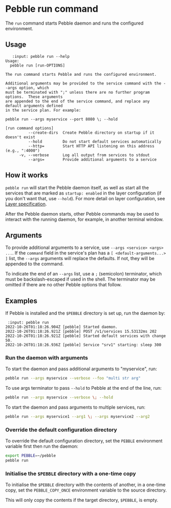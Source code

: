 # Pebble run command

The `run` command starts Pebble daemon and runs the configured environment.

## Usage

```{terminal}
   :input: pebble run --help
Usage:
  pebble run [run-OPTIONS]

The run command starts Pebble and runs the configured environment.

Additional arguments may be provided to the service command with the --args option, which
must be terminated with ";" unless there are no further program options.  These arguments
are appended to the end of the service command, and replace any default arguments defined
in the service plan. For example:

pebble run --args myservice --port 8080 \; --hold

[run command options]
          --create-dirs  Create Pebble directory on startup if it doesn't exist
          --hold         Do not start default services automatically
          --http=        Start HTTP API listening on this address (e.g., ":4000")
      -v, --verbose      Log all output from services to stdout
          --args=        Provide additional arguments to a service
```

## How it works

`pebble run` will start the Pebble daemon itself, as well as start all the services that are marked as `startup: enabled` in the layer configuration (if you don't want that, use `--hold`). For more detail on layer configuration, see [Layer specification](../layer-specification.md).

After the Pebble daemon starts, other Pebble commands may be used to interact with the running daemon, for example, in another terminal window.

## Arguments

To provide additional arguments to a service, use `--args <service> <args> ...`. If the `command` field in the service's plan has a `[ <default-arguments...> ]` list, the `--args` arguments will replace the defaults. If not, they will be appended to the command.

To indicate the end of an `--args` list, use a `;` (semicolon) terminator, which must be backslash-escaped if used in the shell. The terminator may be omitted if there are no other Pebble options that follow.

## Examples

If Pebble is installed and the `$PEBBLE` directory is set up, run the daemon by:

```{terminal}
 :input: pebble run
2022-10-26T01:18:26.904Z [pebble] Started daemon.
2022-10-26T01:18:26.921Z [pebble] POST /v1/services 15.53132ms 202
2022-10-26T01:18:26.921Z [pebble] Started default services with change 50.
2022-10-26T01:18:26.936Z [pebble] Service "srv1" starting: sleep 300
```

### Run the daemon with arguments

To start the daemon and pass additional arguments to "myservice", run:

```bash
pebble run --args myservice --verbose --foo "multi str arg"
```

To use args terminator to pass `--hold` to Pebble at the end of the line, run:

```bash
pebble run --args myservice --verbose \; --hold
```

To start the daemon and pass arguments to multiple services, run:

```bash
pebble run --args myservice1 --arg1 \; --args myservice2 --arg2
```

### Override the default configuration directory

To override the default configuration directory, set the `PEBBLE` environment variable first then run the daemon:

```bash
export PEBBLE=~/pebble
pebble run
```

### Initialise the `$PEBBLE` directory with a one-time copy

To initialise the `$PEBBLE` directory with the contents of another, in a one-time copy, set the `PEBBLE_COPY_ONCE` environment variable to the source directory.

This will only copy the contents if the target directory, `$PEBBLE`, is empty.
